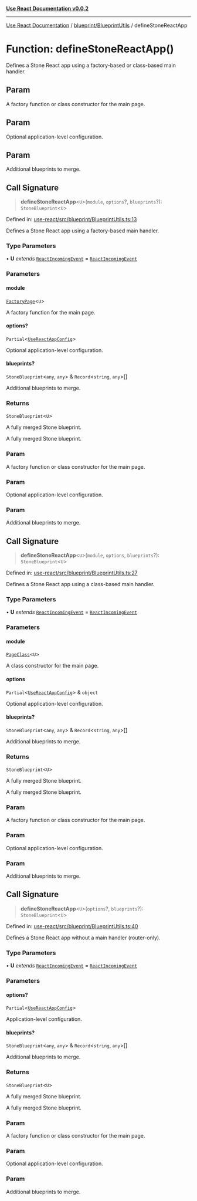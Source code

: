 [**Use React Documentation v0.0.2**](../../../README.md)

***

[Use React Documentation](../../../modules.md) / [blueprint/BlueprintUtils](../README.md) / defineStoneReactApp

# Function: defineStoneReactApp()

Defines a Stone React app using a factory-based or class-based main handler.

## Param

A factory function or class constructor for the main page.

## Param

Optional application-level configuration.

## Param

Additional blueprints to merge.

## Call Signature

> **defineStoneReactApp**\<`U`\>(`module`, `options`?, `blueprints`?): `StoneBlueprint`\<`U`\>

Defined in: [use-react/src/blueprint/BlueprintUtils.ts:13](https://github.com/stonemjs/use-react/blob/0635de04acc6b3a5c28dcf07d1e12a39a8b5e0b9/src/blueprint/BlueprintUtils.ts#L13)

Defines a Stone React app using a factory-based main handler.

### Type Parameters

• **U** *extends* [`ReactIncomingEvent`](../../../declarations/type-aliases/ReactIncomingEvent.md) = [`ReactIncomingEvent`](../../../declarations/type-aliases/ReactIncomingEvent.md)

### Parameters

#### module

[`FactoryPage`](../../../declarations/type-aliases/FactoryPage.md)\<`U`\>

A factory function for the main page.

#### options?

`Partial`\<[`UseReactAppConfig`](../../../options/UseReactBlueprint/interfaces/UseReactAppConfig.md)\>

Optional application-level configuration.

#### blueprints?

`StoneBlueprint`\<`any`, `any`\> & `Record`\<`string`, `any`\>[]

Additional blueprints to merge.

### Returns

`StoneBlueprint`\<`U`\>

A fully merged Stone blueprint.

A fully merged Stone blueprint.

### Param

A factory function or class constructor for the main page.

### Param

Optional application-level configuration.

### Param

Additional blueprints to merge.

## Call Signature

> **defineStoneReactApp**\<`U`\>(`module`, `options`, `blueprints`?): `StoneBlueprint`\<`U`\>

Defined in: [use-react/src/blueprint/BlueprintUtils.ts:27](https://github.com/stonemjs/use-react/blob/0635de04acc6b3a5c28dcf07d1e12a39a8b5e0b9/src/blueprint/BlueprintUtils.ts#L27)

Defines a Stone React app using a class-based main handler.

### Type Parameters

• **U** *extends* [`ReactIncomingEvent`](../../../declarations/type-aliases/ReactIncomingEvent.md) = [`ReactIncomingEvent`](../../../declarations/type-aliases/ReactIncomingEvent.md)

### Parameters

#### module

[`PageClass`](../../../declarations/type-aliases/PageClass.md)\<`U`\>

A class constructor for the main page.

#### options

`Partial`\<[`UseReactAppConfig`](../../../options/UseReactBlueprint/interfaces/UseReactAppConfig.md)\> & `object`

Optional application-level configuration.

#### blueprints?

`StoneBlueprint`\<`any`, `any`\> & `Record`\<`string`, `any`\>[]

Additional blueprints to merge.

### Returns

`StoneBlueprint`\<`U`\>

A fully merged Stone blueprint.

A fully merged Stone blueprint.

### Param

A factory function or class constructor for the main page.

### Param

Optional application-level configuration.

### Param

Additional blueprints to merge.

## Call Signature

> **defineStoneReactApp**\<`U`\>(`options`?, `blueprints`?): `StoneBlueprint`\<`U`\>

Defined in: [use-react/src/blueprint/BlueprintUtils.ts:40](https://github.com/stonemjs/use-react/blob/0635de04acc6b3a5c28dcf07d1e12a39a8b5e0b9/src/blueprint/BlueprintUtils.ts#L40)

Defines a Stone React app without a main handler (router-only).

### Type Parameters

• **U** *extends* [`ReactIncomingEvent`](../../../declarations/type-aliases/ReactIncomingEvent.md) = [`ReactIncomingEvent`](../../../declarations/type-aliases/ReactIncomingEvent.md)

### Parameters

#### options?

`Partial`\<[`UseReactAppConfig`](../../../options/UseReactBlueprint/interfaces/UseReactAppConfig.md)\>

Application-level configuration.

#### blueprints?

`StoneBlueprint`\<`any`, `any`\> & `Record`\<`string`, `any`\>[]

Additional blueprints to merge.

### Returns

`StoneBlueprint`\<`U`\>

A fully merged Stone blueprint.

A fully merged Stone blueprint.

### Param

A factory function or class constructor for the main page.

### Param

Optional application-level configuration.

### Param

Additional blueprints to merge.
